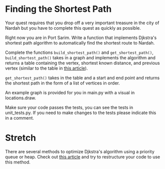 # Finding the Shortest Path

Your quest requires that you drop off a very important treasure in the city of Nardah but you have to complete this quest as quickly as possible.

Right now you are in Port Sarim. Write a function that implements Djkstra's shortest path algorithm to automatically find the shortest route to Nardah.

Complete the functions `build_shortest_path()` and `get_shortest_path()`, `build_shortest_path()` takes in a graph and implements the algorithm and returns a table containing the vertex, shortest known distance, and previous vertex (similar to the table in [this article](https://medium.com/basecs/finding-the-shortest-path-with-a-little-help-from-dijkstra-613149fbdc8e)).

`get_shortest_path()` takes in the table and a start and end point and returns the shortest path in the form of a list of vertices in order.

An example graph is provided for you in main.py with a visual in locations.draw.

Make sure your code passes the tests, you can see the tests in unit_tests.py. If you need to make changes to the tests please indicate this in a comment.

# Stretch

There are several methods to optimize Djkstra's algorithm using a priority queue or heap. Check out [this article](https://www.geeksforgeeks.org/dijkstras-shortest-path-algorithm-using-priority_queue-stl/) and try to restructure your code to use this method.
